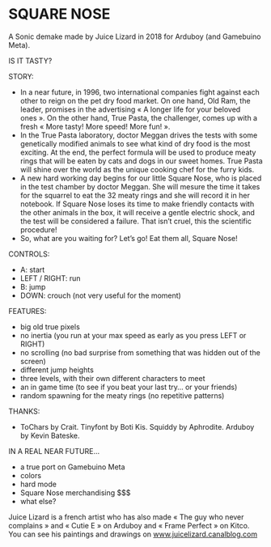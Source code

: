 # SQUARE NOSE

A Sonic demake made by Juice Lizard in 2018 for Arduboy (and Gamebuino Meta).

IS IT TASTY?

STORY:
- In a near future, in 1996, two international companies fight against each other to reign on the pet dry food market. On one hand, Old Ram, the leader, promises in the advertising « A longer life for your beloved ones ». On the other hand, True Pasta, the challenger, comes up with a fresh « More tasty! More speed! More fun! ».
- In the True Pasta laboratory, doctor Meggan drives the tests with some genetically modified animals to see what kind of dry food is the most exciting. At the end, the perfect formula will be used to produce meaty rings that will be eaten by cats and dogs in our sweet homes. True Pasta will shine over the world as the unique cooking chef for the furry kids. 
- A new hard working day begins for our little Square Nose, who is placed in the test chamber by doctor Meggan. She will mesure the time it takes for the squarrel to eat the 32 meaty rings and she will record it in her notebook. If Square Nose loses its time to make friendly contacts with the other animals in the box, it will receive a gentle electric shock, and the test will be considered a failure. That isn’t cruel, this the scientific procedure!
- So, what are you waiting for? Let’s go! Eat them all, Square Nose!

CONTROLS:
- A: start
- LEFT / RIGHT: run
- B: jump
- DOWN: crouch (not very useful for the moment)

FEATURES:
- big old true pixels
- no inertia (you run at your max speed as early as you press LEFT or RIGHT)
- no scrolling (no bad surprise from something that was hidden out of the screen)
- different jump heights
- three levels, with their own different characters to meet
- an in game time (to see if you beat your last try… or your friends)
- random spawning for the meaty rings (no repetitive patterns)

THANKS:
- ToChars by Crait. Tinyfont by Boti Kis. Squiddy by Aphrodite. Arduboy by Kevin Bateske.

IN A REAL NEAR FUTURE…
- a true port on Gamebuino Meta
- colors
- hard mode
- Square Nose merchandising $$$
- what else?

Juice Lizard is a french artist who has also made « The guy who never complains » and « Cutie E » on Arduboy and « Frame Perfect » on Kitco. You can see his paintings and drawings on www.juicelizard.canalblog.com
